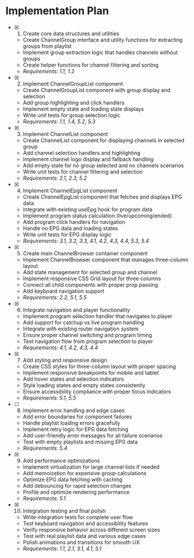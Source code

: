 # Implementation Plan

- [x] 1. Create core data structures and utilities
  - Create ChannelGroup interface and utility functions for extracting groups from playlist
  - Implement group extraction logic that handles channels without groups
  - Create helper functions for channel filtering and sorting
  - _Requirements: 1.1, 1.2_

- [x] 2. Implement ChannelGroupList component
  - Create ChannelGroupList component with group display and selection
  - Add group highlighting and click handlers
  - Implement empty state and loading state displays
  - Write unit tests for group selection logic
  - _Requirements: 1.1, 1.4, 5.2, 5.3_

- [x] 3. Implement ChannelList component
  - Create ChannelList component for displaying channels in selected group
  - Add channel selection handlers and highlighting
  - Implement channel logo display and fallback handling
  - Add empty state for no group selected and no channels scenarios
  - Write unit tests for channel filtering and selection
  - _Requirements: 2.1, 2.3, 5.2_

- [x] 4. Implement ChannelEpgList component
  - Create ChannelEpgList component that fetches and displays EPG data
  - Integrate with existing useEpg hook for program data
  - Implement program status calculation (live/upcoming/ended)
  - Add program click handlers for navigation
  - Handle no EPG data and loading states
  - Write unit tests for EPG display logic
  - _Requirements: 3.1, 3.2, 3.3, 4.1, 4.2, 4.3, 4.4, 5.3, 5.4_

- [x] 5. Create main ChannelBrowser container component
  - Implement ChannelBrowser component that manages three-column layout
  - Add state management for selected group and channel
  - Implement responsive CSS Grid layout for three columns
  - Connect all child components with proper prop passing
  - Add keyboard navigation support
  - _Requirements: 2.2, 5.1, 5.5_

- [x] 6. Integrate navigation and player functionality
  - Implement program selection handler that navigates to player
  - Add support for catchup vs live program handling
  - Integrate with existing router navigation system
  - Ensure proper channel switching and program timing
  - Test navigation flow from program selection to player
  - _Requirements: 4.1, 4.2, 4.3, 4.4_

- [x] 7. Add styling and responsive design
  - Create CSS styles for three-column layout with proper spacing
  - Implement responsive breakpoints for mobile and tablet
  - Add hover states and selection indicators
  - Style loading states and empty states consistently
  - Ensure accessibility compliance with proper focus indicators
  - _Requirements: 5.1, 5.5_

- [ ] 8. Implement error handling and edge cases
  - Add error boundaries for component failures
  - Handle playlist loading errors gracefully
  - Implement retry logic for EPG data fetching
  - Add user-friendly error messages for all failure scenarios
  - Test with empty playlists and missing EPG data
  - _Requirements: 5.4_

- [x] 9. Add performance optimizations
  - Implement virtualization for large channel lists if needed
  - Add memoization for expensive group calculations
  - Optimize EPG data fetching with caching
  - Add debouncing for rapid selection changes
  - Profile and optimize rendering performance
  - _Requirements: 5.1_

- [x] 10. Integration testing and final polish
  - Write integration tests for complete user flow
  - Test keyboard navigation and accessibility features
  - Verify responsive behavior across different screen sizes
  - Test with real playlist data and various edge cases
  - Polish animations and transitions for smooth UX
  - _Requirements: 1.1, 2.1, 3.1, 4.1, 5.1_